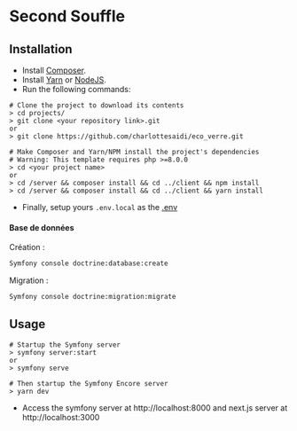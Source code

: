 # Second Souffle

## Installation
* Install [Composer](https://getcomposer.org/download).
* Install [Yarn](https://yarnpkg.com/) or [NodeJS](https://nodejs.org/).
* Run the following commands:

```
# Clone the project to download its contents
> cd projects/
> git clone <your repository link>.git
or
> git clone https://github.com/charlottesaidi/eco_verre.git

# Make Composer and Yarn/NPM install the project's dependencies
# Warning: This template requires php >=8.0.0
> cd <your project name>
or
> cd /server && composer install && cd ../client && npm install
> cd /server && composer install && cd ../client && yarn install

```

* Finally, setup yours ``.env.local`` as the [.env](.env)  
#### Base de données  

Création :  
```bash
Symfony console doctrine:database:create
```
Migration :  
```bash
Symfony console doctrine:migration:migrate
```  

## Usage
```
# Startup the Symfony server
> symfony server:start
or
> symfony serve

# Then startup the Symfony Encore server
> yarn dev
```

* Access the symfony server at http://localhost:8000 and next.js server at http://localhost:3000